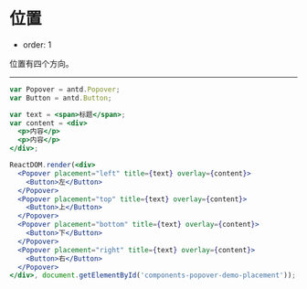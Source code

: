 # 位置

- order: 1

位置有四个方向。

---

````jsx
var Popover = antd.Popover;
var Button = antd.Button;

var text = <span>标题</span>;
var content = <div>
  <p>内容</p>
  <p>内容</p>
</div>;

ReactDOM.render(<div>
  <Popover placement="left" title={text} overlay={content}>
    <Button>左</Button>
  </Popover>
  <Popover placement="top" title={text} overlay={content}>
    <Button>上</Button>
  </Popover>
  <Popover placement="bottom" title={text} overlay={content}>
    <Button>下</Button>
  </Popover>
  <Popover placement="right" title={text} overlay={content}>
    <Button>右</Button>
  </Popover>
</div>, document.getElementById('components-popover-demo-placement'));
````

<style>
.code-box-demo .ant-btn {
  margin-right: 1em;
}
</style>
